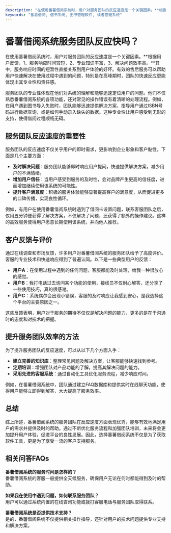 ```yaml
---
description: "在使用番薯借阅系统时，用户对服务团队的反应速度是一个关键因素。**根据用户反馈，1、服务响应时间较短，2、专业知识丰富，3、解决问题效率高。**其中，服务响应时间的短暂性直接关系到用户体验的好坏。有效的售后服务可以帮助用户快速解决在使用过程中遇到的问题，特别是在高峰期时，团队的快速反应更能体现出其专业性和责任感。"
keywords: "番薯借阅, 借书系统, 图书管理软件, 读者管理系统"
---
```

# 番薯借阅系统服务团队反应快吗？

在使用番薯借阅系统时，用户对服务团队的反应速度是一个关键因素。**根据用户反馈，1、服务响应时间较短，2、专业知识丰富，3、解决问题效率高。**其中，服务响应时间的短暂性直接关系到用户体验的好坏。有效的售后服务可以帮助用户快速解决在使用过程中遇到的问题，特别是在高峰期时，团队的快速反应更能体现出其专业性和责任感。

服务团队的专业性体现在他们对系统的理解和能够迅速定位用户的问题。他们不仅熟悉番薯借阅系统的各项功能，还对常见的操作错误有着清晰的处理流程。例如，在用户遇到图书导入失败时，团队能够迅速提供解决方案，指导用户通过ISBN号码进行数据查询，或是如何手动录入缺失的数据。这种专业性让用户感受到无形的支持，使得借阅过程顺畅无碍。

## 服务团队反应速度的重要性

服务团队的反应速度不仅关乎用户的即时需求，更影响到企业形象和客户黏性。下面是几个主要方面：

- **及时解决问题**：服务团队能够即时响应用户提问，快速提供解决方案，减少用户的不满情绪。
- **增加用户信任**：当用户感受到服务的及时性，会对品牌产生更高的信任度，进而增加继续使用该系统的可能性。
- **提升客户满意度**：积极的服务体验能够显著提高客户的满意度，从而促进更多的口碑传播，实现良性循环。

例如，有用户在使用番薯借阅系统时遇到了借阅卡设置问题，联系客服团队之后，仅用五分钟便获得了解决方案，不仅解决了问题，还获得了额外的操作建议。这样的高效服务使得用户愿意长期使用该系统，并向他人推荐。

## 客户反馈与评价

通过在线调查和市场反馈，许多用户对番薯借阅系统的服务团队给予了高度评价。客服的专业技术和快速响应得到了普遍认同。以下是一些典型用户的反馈：

- **用户A**：在使用过程中遇到的任何问题，客服都能及时处理，给我一种很放心的感觉。
- **用户B**：我打电话过去询问某个功能的使用，接线员不仅耐心解答，还分享了一些使用技巧，真的很感谢。
- **用户C**：系统偶尔会出现小错误，客服的及时响应让我感到安心，是我选择这个平台的主要原因之一。

这些反馈表明，用户对于服务的期待不仅仅是解决问题的能力，更多的是在于沟通时的态度和对技术的把握。

## 提升服务团队效率的方法

为了提升服务团队的反应速度，可以从以下几个方面入手：

- **建立完善的知识库**：整理常见问题及解决方案，让客服能够快速找到参考。
- **定期培训**：增强团队对产品功能的了解，提高其解决问题的能力。
- **采用先进的客服系统**：通过自动化工具优化服务流程，减少响应时间。

例如，在番薯借阅系统中，团队通过建立FAQ数据库和提供实时在线聊天功能，使得用户能够立即得到解答，大大提高了服务效率。

## 总结

综上所述，番薯借阅系统的服务团队在反应速度方面表现优秀，能够有效地满足用户的需求并提供及时的帮助。通过不断优化服务流程和加强团队培训，未来将会更加提升用户体验，促进平台的良性发展。因此，选择番薯借阅系统不仅是为了获取软件工具，更是为了享受一流的客户支持服务。

## 相关问答FAQs

**番薯借阅系统的服务时间是怎样的？**  
番薯借阅系统的客服一般提供全天候服务，确保用户无论在何时都能得到及时的帮助。

**如果我在使用中遇到问题，如何联系服务团队？**  
用户可以通过系统内置的在线咨询功能或拨打客服电话与服务团队取得联系。

**番薯借阅系统是否提供技术支持？**  
是的，番薯借阅系统不仅提供相关操作指导，还针对用户的技术问题提供专业支持和解决方案。
